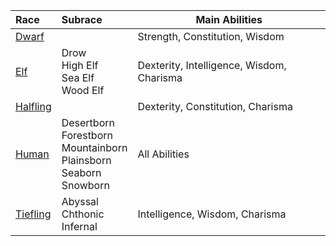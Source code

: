 
| Race                       | Subrace                                                                       | Main Abilities                            |
| :------------------------- | :---------------------------------------------------------------------------- | ----------------------------------------- |
| [Dwarf](https://lolindhir.github.io/PnP/rules/races/dwarf)       |                                                                               | Strength, Constitution, Wisdom            |
| [Elf](https://lolindhir.github.io/PnP/rules/races/elf)           | Drow<br>High Elf<br>Sea Elf<br>Wood Elf                                       | Dexterity, Intelligence, Wisdom, Charisma |
| [Halfling](https://lolindhir.github.io/PnP/rules/races/halfling) |                                                                               | Dexterity, Constitution, Charisma         |
| [Human](https://lolindhir.github.io/PnP/rules/races/human)       | Desertborn<br>Forestborn<br>Mountainborn<br>Plainsborn<br>Seaborn<br>Snowborn | All Abilities                             |
| [Tiefling](https://lolindhir.github.io/PnP/rules/races/tiefling) | Abyssal<br>Chthonic<br>Infernal                                               | Intelligence, Wisdom, Charisma            |
